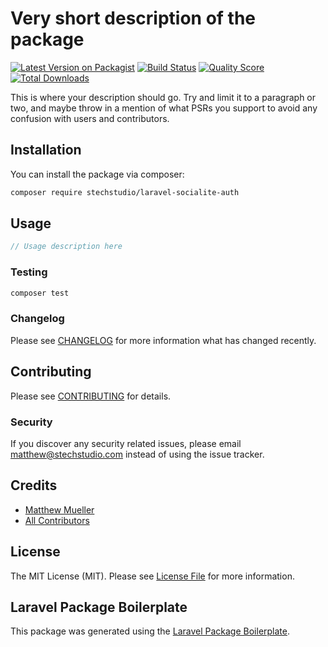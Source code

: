 # Very short description of the package

[![Latest Version on Packagist](https://img.shields.io/packagist/v/stechstudio/laravel-socialite-auth.svg?style=flat-square)](https://packagist.org/packages/stechstudio/laravel-socialite-auth)
[![Build Status](https://img.shields.io/travis/stechstudio/laravel-socialite-auth/master.svg?style=flat-square)](https://travis-ci.org/stechstudio/laravel-socialite-auth)
[![Quality Score](https://img.shields.io/scrutinizer/g/stechstudio/laravel-socialite-auth.svg?style=flat-square)](https://scrutinizer-ci.com/g/stechstudio/laravel-socialite-auth)
[![Total Downloads](https://img.shields.io/packagist/dt/stechstudio/laravel-socialite-auth.svg?style=flat-square)](https://packagist.org/packages/stechstudio/laravel-socialite-auth)

This is where your description should go. Try and limit it to a paragraph or two, and maybe throw in a mention of what PSRs you support to avoid any confusion with users and contributors.

## Installation

You can install the package via composer:

```bash
composer require stechstudio/laravel-socialite-auth
```

## Usage

``` php
// Usage description here
```

### Testing

``` bash
composer test
```

### Changelog

Please see [CHANGELOG](CHANGELOG.md) for more information what has changed recently.

## Contributing

Please see [CONTRIBUTING](CONTRIBUTING.md) for details.

### Security

If you discover any security related issues, please email matthew@stechstudio.com instead of using the issue tracker.

## Credits

- [Matthew Mueller](https://github.com/stechstudio)
- [All Contributors](../../contributors)

## License

The MIT License (MIT). Please see [License File](LICENSE.md) for more information.

## Laravel Package Boilerplate

This package was generated using the [Laravel Package Boilerplate](https://laravelpackageboilerplate.com).